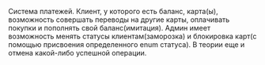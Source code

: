 Система платежей.
Клиент, у которого есть баланс, карта(ы), возможность
совершать переводы на другие карты, оплачивать покупки и пополнять свой баланс(имитация).
Админ имеет возможность менять статусы клиентам(заморозка) и блокировка
карт(с помощью присвоения определенного enum статуса). В теории еще и отмена какой-либо успешной операции.